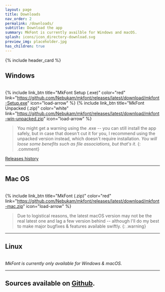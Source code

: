 ```yaml
---
layout: page
title: Downloads
nav_order: 2
permalink: /downloads/
subtitle: Download the app
summary: MkFont is currently availble for Windows and macOS.
splash: icons/icon_directory-download.svg
preview_img: placeholder.jpg
has_children: true
---
```


{% include header_card %}
  
## Windows  
   
{% include link_btn title="MkFont Setup (.exe)" color="red" link="https://github.com/Nebukam/mkfont/releases/latest/download/mkfont-Setup.exe" icon="load-arrow" %}
{% include link_btn title="MkFont Unpacked (.zip)" color="white" link="https://github.com/Nebukam/mkfont/releases/latest/download/mkfont-win-unpacked.zip" icon="load-arrow" %}

>You might get a warning using the .exe -- you can still install the app safely, but in case that doesn't cut it for you, I recommend using the unpacked version instead, which doesn't require installation. *You will loose some benefits such as file associations, but that's it*.
{: .comment}

[Releases history](https://github.com/Nebukam/mkfont/releases)

---

## Mac OS  
   
{% include link_btn title="MkFont (.zip)" color="red" link="https://github.com/Nebukam/mkfont/releases/latest/download/mkfont-mac.zip" icon="load-arrow" %}

>Due to logistical reasons, the latest macOS version may not be the real latest one and lag a few version behind -- although I'll do my best to make major bugfixes & features available swiftly.
{: .warning}

---

## Linux  
   
*MkFont is currently only available for Windows & macOS.*

---

## Sources available on [Github](https://github.com/Nebukam/mkfont).